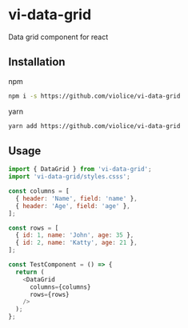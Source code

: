 # vi-data-grid

Data grid component for react

## Installation

npm

```sh
npm i -s https://github.com/violice/vi-data-grid
```

yarn

```sh
yarn add https://github.com/violice/vi-data-grid
```

## Usage

```js
import { DataGrid } from 'vi-data-grid'; 
import 'vi-data-grid/styles.csss'; 

const columns = [
  { header: 'Name', field: 'name' },
  { header: 'Age', field: 'age' },
];

const rows = [
  { id: 1, name: 'John', age: 35 },
  { id: 2, name: 'Katty', age: 21 },
];

const TestComponent = () => {
  return (
    <DataGrid 
      columns={columns}
      rows={rows}
    />
  );
};
```
